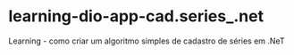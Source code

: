 # learning-dio-app-cad.series_.net
Learning - como criar um algoritmo simples de cadastro de séries  em .NeT
